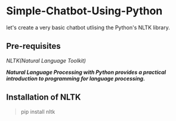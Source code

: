 # Simple-Chatbot-Using-Python
let's create a very basic chatbot utlising the Python's NLTK library.

## Pre-requisites
*NLTK(Natural Language Toolkit)*

***Natural Language Processing with Python provides a practical introduction to programming for language processing.***

## Installation of NLTK
> pip install nltk
